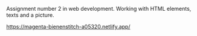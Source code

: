 Assignment number 2 in web development.
Working with HTML elements, texts and a picture.

https://magenta-bienenstitch-a05320.netlify.app/
